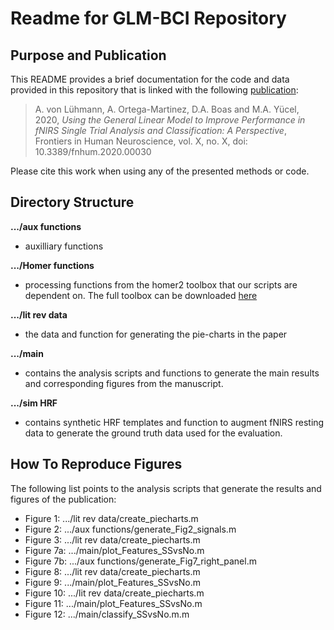 # Readme for GLM-BCI Repository
## Purpose and Publication
This README provides a brief documentation for the code and data provided in this repository that is linked with the following [publication](https://www.frontiersin.org/articles/10.3389/fnhum.2020.00030):
> A. von Lühmann, A. Ortega-Martinez, D.A. Boas and M.A. Yücel, 2020, *Using the General Linear Model to Improve Performance in fNIRS Single Trial Analysis and Classification: A Perspective*, Frontiers in Human Neuroscience, vol. X, no. X, doi: 10.3389/fnhum.2020.00030  

Please cite this work when using any of the presented methods or code.

## Directory Structure
**.../aux functions**

- auxilliary functions 

**.../Homer functions**

- processing functions from the homer2 toolbox that our scripts are dependent on. The full toolbox can be downloaded [here](https://www.nitrc.org/projects/homer2)

**.../lit rev data**

- the data and function for generating the pie-charts in the paper

**.../main**

- contains the analysis scripts and functions to generate the main results and corresponding figures from the manuscript. 

**.../sim HRF**

- contains synthetic HRF templates and function to augment fNIRS resting data to generate the ground truth data used for the evaluation.




## How To Reproduce Figures
The following list points to the analysis scripts that generate the results and figures of the publication:
- Figure 1:  .../lit rev data/create_piecharts.m
- Figure 2:  .../aux functions/generate_Fig2_signals.m 
- Figure 3:  .../lit rev data/create_piecharts.m
- Figure 7a: .../main/plot_Features_SSvsNo.m
- Figure 7b: .../aux functions/generate_Fig7_right_panel.m
- Figure 8:  .../lit rev data/create_piecharts.m
- Figure 9:  .../main/plot_Features_SSvsNo.m
- Figure 10:  .../lit rev data/create_piecharts.m
- Figure 11: .../main/plot_Features_SSvsNo.m
- Figure 12: .../main/classify_SSvsNo.m.m

